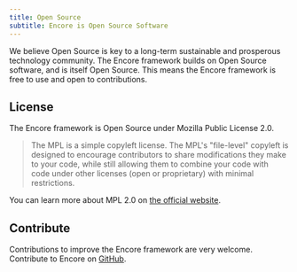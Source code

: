 ```yaml
---
title: Open Source
subtitle: Encore is Open Source Software
---
```


We believe Open Source is key to a long-term sustainable and prosperous technology community. The Encore framework builds on Open Source software, and is itself Open Source. This means the Encore framework is free to use and open to contributions.

## License

The Encore framework is Open Source under Mozilla Public License 2.0.

> The MPL is a simple copyleft license. The MPL's "file-level" copyleft is designed to encourage contributors to share modifications they make to your code, while still allowing them to combine your code with code under other licenses (open or proprietary) with minimal restrictions.

You can learn more about MPL 2.0 on [the official website](https://www.mozilla.org/en-US/MPL/2.0/FAQ/).

## Contribute

Contributions to improve the Encore framework are very welcome. Contribute to Encore on [GitHub](https://github.com/encoredev/encore).
